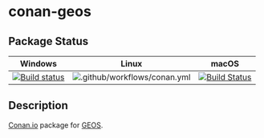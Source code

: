 # conan-geos

## Package Status

| Windows | Linux | macOS |
|:-------:|:-----:|:-----:|
|[![Build status](https://ci.appveyor.com/api/projects/status/md6ubti3f90xyovi/branch/testing%2F3.8.0?svg=true)](https://ci.appveyor.com/project/SpaceIm/conan-geos)|![.github/workflows/conan.yml](https://github.com/SpaceIm/conan-geos/workflows/.github/workflows/conan.yml/badge.svg?branch=testing%2F3.8.0)|[![Build Status](https://travis-ci.com/SpaceIm/conan-geos.svg?branch=testing%2F3.8.0)](https://travis-ci.com/SpaceIm/conan-geos)|

## Description

[Conan.io](https://conan.io) package for [GEOS](https://trac.osgeo.org/geos).
